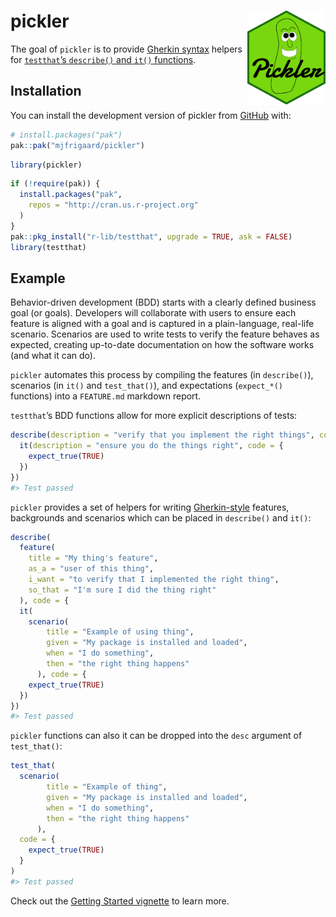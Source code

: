 
<!-- README.md is generated from README.Rmd. Please edit that file -->

# pickler <a href='https://mjfrigaard.github.io/pickler/'><img src='man/figures/logo.png' align="right" height="150" /></a>

<!-- badges: start -->
<!-- badges: end -->

The goal of `pickler` is to provide [Gherkin
syntax](https://cucumber.io/docs/gherkin/) helpers for [`testthat`’s
`describe()` and `it()`
functions](https://testthat.r-lib.org/reference/describe.html).

## Installation

You can install the development version of pickler from
[GitHub](https://github.com/) with:

``` r
# install.packages("pak")
pak::pak("mjfrigaard/pickler")
```

``` r
library(pickler)
```

``` r
if (!require(pak)) {
  install.packages("pak",
    repos = "http://cran.us.r-project.org"
  )
}
pak::pkg_install("r-lib/testthat", upgrade = TRUE, ask = FALSE)
library(testthat)
```

## Example

Behavior-driven development (BDD) starts with a clearly defined business
goal (or goals). Developers will collaborate with users to ensure each
feature is aligned with a goal and is captured in a plain-language,
real-life scenario. Scenarios are used to write tests to verify the
feature behaves as expected, creating up-to-date documentation on how
the software works (and what it can do).

`pickler` automates this process by compiling the features (in
`describe()`), scenarios (in `it()` and `test_that()`), and expectations
(`expect_*()` functions) into a `FEATURE.md` markdown report.

`testthat`’s BDD functions allow for more explicit descriptions of
tests:

``` r
describe(description = "verify that you implement the right things", code = {
  it(description = "ensure you do the things right", code = {
    expect_true(TRUE)
  })
})
#> Test passed
```

`pickler` provides a set of helpers for writing
[Gherkin-style](https://cucumber.io/docs/gherkin/reference/) features,
backgrounds and scenarios which can be placed in `describe()` and
`it()`:

``` r
describe(
  feature(
    title = "My thing's feature",
    as_a = "user of this thing",
    i_want = "to verify that I implemented the right thing",
    so_that = "I'm sure I did the thing right"
  ), code = {
  it(
    scenario(
        title = "Example of using thing",
        given = "My package is installed and loaded",
        when = "I do something",
        then = "the right thing happens"
      ), code = {
    expect_true(TRUE)
  })
})
#> Test passed
```

`pickler` functions can also it can be dropped into the `desc` argument
of `test_that()`:

``` r
test_that(
  scenario(
        title = "Example of thing",
        given = "My package is installed and loaded",
        when = "I do something",
        then = "the right thing happens"
      ),
  code = {
    expect_true(TRUE)
  }
)
#> Test passed
```

Check out the [Getting Started
vignette](https://mjfrigaard.github.io/pickler/articles/start.html) to
learn more.
